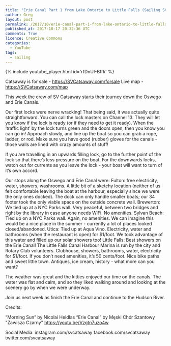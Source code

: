 ```yaml
---
title: "Erie Canal Part 1 from Lake Ontario to Little Falls (Sailing SV Catsaway) - Ep. 15"
author: Greg
layout: post
permalink: /2017/10/erie-canal-part-1-from-lake-ontario-to-little-falls-sailing-sv-catsaway-ep-15
published_at: 2017-10-17 20:32:36 UTC
comments: True
licence: Creative Commons
categories:
  - YouTube
tags:
  - sailing
---
```


{% include youtube_player.html id='rfDnUI-Bffk' %}

Catsaway is for sale - https://SVCatsaway.com/forsale
Live map - https://SVCatsaway.com/map

This week the crew of SV Catsaway starts their journey down the Oswego and Erie Canals.

Our first locks were nerve wracking!  That being said, it was actually quite straightforward.  You can call the lock masters on Channel 13.  They will let you know if the lock is ready (or if they need to get it ready).  When the ‘traffic light’ by the lock turns green and the doors open, then you know you can go in!  Approach slowly, and line up the boat so you can grab a rope, ladder, or rod.  Make sure you have good (rubber) gloves for the canals - those walls are lined with crazy amounts of stuff!  

If you are travelling in an upwards filling lock, go to the further point of the lock so that there’s less pressure on the boat.  For the downwards locks, watch out for currents as you leave the lock - your boat will want to turn of it’s own accord.

Our stops along the Oswego and Erie Canal were:
Fulton: free electricity, water, showers, washrooms.  A little bit of a sketchy location (neither of us felt comfortable leaving the boat at the harbour, especially since we were the only ones docked).  The dock can only handle smaller boats; our 34 footer took the only viable space on the outside concrete wall.
Brewerton: We tied up at a NYC Parks wall.  Very peaceful, between two bridges and right by the library in case anyone needs WiFi.  No amenities.
Sylvan Beach:  Tied up on a NYC Parks wall.  Again, no amenities.  We can imagine this would be a nice place in the summer - currently a lot of places looked closed/abandoned.
Utica: Tied up at Aqua Vino.  Electricity, water and bathrooms (when the restaurant is open) for $1/foot.  We took advantage of this water and filled up our solar showers too!
Little Falls:  Best showers on the Erie Canal!  The Little Falls Canal Harbour Marina is run by the city and Rotary Club volunteers.  Clubhouse, showers, bathrooms, water, electricity for $1/foot.  If you don’t need amenities, it’s 50 cents/foot.  Nice bike paths and sweet little town.  Antiques, ice cream, history - what more can you want?  

The weather was great and the kitties enjoyed our time on the canals.  The water was flat and calm, and so they liked walking around and looking at the scenery go by when we were underway.

Join us next week as finish the Erie Canal and continue to the Hudson River.

Credits:

“Morning Sun” by Nicolai Heidlas
“Erie Canal” by Męski Chór Szantowy "Zawisza Czarny" https://youtu.be/Vzgtn7uzo4w

Social Media:
instagram.com/svcatsaway
facebook.com/svcatsaway
twitter.com/svcatsaway

